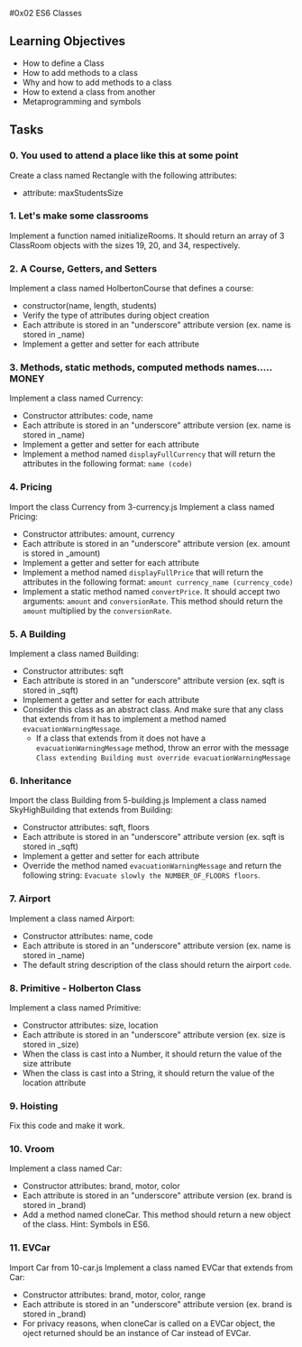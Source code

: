 #0x02 ES6 Classes
## Learning Objectives
- How to define a Class
- How to add methods to a class
- Why and how to add methods to a class
- How to extend a class from another
- Metaprogramming and symbols

## Tasks
### 0. You used to attend a place like this at some point
Create a class named Rectangle with the following attributes:
- attribute: maxStudentsSize

### 1. Let's make some classrooms
Implement a function named initializeRooms. It should return an array of 3 ClassRoom objects with the sizes 19, 20, and 34, respectively.

### 2. A Course, Getters, and Setters
Implement a class named HolbertonCourse that defines a course:
- constructor(name, length, students)
- Verify the type of attributes during object creation
- Each attribute is stored in an "underscore" attribute version (ex. name is stored in _name)
- Implement a getter and setter for each attribute

### 3. Methods, static methods, computed methods names..... MONEY
Implement a class named Currency:
- Constructor attributes: code, name
- Each attribute is stored in an "underscore" attribute version (ex. name is stored in _name)
- Implement a getter and setter for each attribute
- Implement a method named `displayFullCurrency` that will return the attributes in the following format: `name (code)`

### 4. Pricing
Import the class Currency from 3-currency.js
Implement a class named Pricing:
- Constructor attributes: amount, currency
- Each attribute is stored in an "underscore" attribute version (ex. amount is stored in _amount)
- Implement a getter and setter for each attribute
- Implement a method named `displayFullPrice` that will return the attributes in the following format: `amount currency_name (currency_code)`
- Implement a static method named `convertPrice`. It should accept two arguments: `amount` and `conversionRate`. This method should return the `amount` multiplied by the `conversionRate`.

### 5. A Building
Implement a class named Building:
- Constructor attributes: sqft
- Each attribute is stored in an "underscore" attribute version (ex. sqft is stored in _sqft)
- Implement a getter and setter for each attribute
- Consider this class as an abstract class. And make sure that any class that extends from it has to implement a method named `evacuationWarningMessage`.
    - If a class that extends from it does not have a `evacuationWarningMessage` method, throw an error with the message `Class extending Building must override evacuationWarningMessage`

### 6. Inheritance
Import the class Building from 5-building.js
Implement a class named SkyHighBuilding that extends from Building:
- Constructor attributes: sqft, floors
- Each attribute is stored in an "underscore" attribute version (ex. sqft is stored in _sqft)
- Implement a getter and setter for each attribute
- Override the method named `evacuationWarningMessage` and return the following string: `Evacuate slowly the NUMBER_OF_FLOORS floors`.

### 7. Airport
Implement a class named Airport:
- Constructor attributes: name, code
- Each attribute is stored in an "underscore" attribute version (ex. name is stored in _name)
- The default string description of the class should return the airport `code`.

### 8. Primitive - Holberton Class
Implement a class named Primitive:
- Constructor attributes: size, location
- Each attribute is stored in an "underscore" attribute version (ex. size is stored in _size)
- When the class is cast into a Number, it should return the value of the size attribute
- When the class is cast into a String, it should return the value of the location attribute

### 9. Hoisting
Fix this code and make it work.

### 10. Vroom
Implement a class named Car:
- Constructor attributes: brand, motor, color
- Each attribute is stored in an "underscore" attribute version (ex. brand is stored in _brand)
- Add a method named cloneCar. This method should return a new object of the class.
Hint: Symbols in ES6.

### 11. EVCar
Import Car from 10-car.js
Implement a class named EVCar that extends from Car:
- Constructor attributes: brand, motor, color, range
- Each attribute is stored in an "underscore" attribute version (ex. brand is stored in _brand)
- For privacy reasons, when cloneCar is called on a EVCar object, the oject returned should be an instance of Car instead of EVCar.
